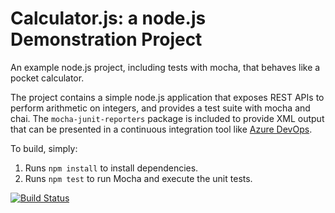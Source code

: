 Calculator.js: a node.js Demonstration Project
==============================================
An example node.js project, including tests with mocha, that behaves like
a pocket calculator.

The project contains a simple node.js application that exposes REST APIs
to perform arithmetic on integers, and provides a test suite with mocha
and chai.  The `mocha-junit-reporters` package is included to provide XML
output that can be presented in a continuous integration tool like
[Azure DevOps](https://azure.com/devops).

To build, simply:

1. Runs `npm install` to install dependencies.
2. Runs `npm test` to run Mocha and execute the unit tests.

[![Build Status](https://dev.azure.com/mdangelo4RHHE/mdangelo4RHHE/_apis/build/status/mdangelo4RHHE.calculator?branchName=master)](https://dev.azure.com/mdangelo4RHHE/mdangelo4RHHE/_build/latest?definitionId=1&branchName=master)
